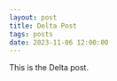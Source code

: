 ```yaml
---
layout: post
title: Delta Post
tags: posts
date: 2023-11-06 12:00:00
---
```


This is the Delta post.